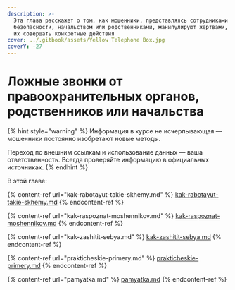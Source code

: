 ```yaml
---
description: >-
  Эта глава расскажет о том, как мошенники, представляясь сотрудниками службы
  безопасности, начальством или родственниками, манипулируют жертвами, заставляя
  их совершать конкретные действия
cover: ../.gitbook/assets/Yellow Telephone Box.jpg
coverY: -27
---
```


# Ложные звонки от правоохранительных органов, родственников или начальства

{% hint style="warning" %}
Информация в курсе не исчерпывающая — мошенники постоянно изобретают новые методы.

Переход по внешним ссылкам и использование данных — ваша ответственность. Всегда проверяйте информацию в официальных источниках.
{% endhint %}

В этой главе:

{% content-ref url="kak-rabotayut-takie-skhemy.md" %}
[kak-rabotayut-takie-skhemy.md](kak-rabotayut-takie-skhemy.md)
{% endcontent-ref %}

{% content-ref url="kak-raspoznat-moshennikov.md" %}
[kak-raspoznat-moshennikov.md](kak-raspoznat-moshennikov.md)
{% endcontent-ref %}

{% content-ref url="kak-zashitit-sebya.md" %}
[kak-zashitit-sebya.md](kak-zashitit-sebya.md)
{% endcontent-ref %}

{% content-ref url="prakticheskie-primery.md" %}
[prakticheskie-primery.md](prakticheskie-primery.md)
{% endcontent-ref %}

{% content-ref url="pamyatka.md" %}
[pamyatka.md](pamyatka.md)
{% endcontent-ref %}

